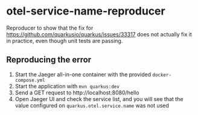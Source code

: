 # otel-service-name-reproducer

Reproducer to show that the fix for https://github.com/quarkusio/quarkus/issues/33317 does not actually fix it in practice,
even though unit tests are passing.

## Reproducing the error

1) Start the Jaeger all-in-one container with the provided `docker-compose.yml`
2) Start the application with `mvn quarkus:dev`
3) Send a GET request to http://localhost:8080/hello
4) Open Jaeger UI and check the service list, and you will see that the value configured on `quarkus.otel.service.name` was not used